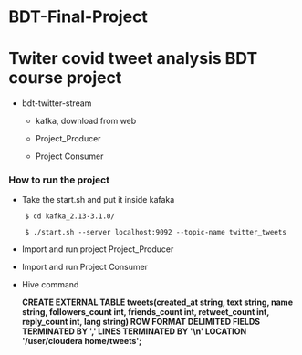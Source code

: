 # BDT-Final-Project
# Twiter covid tweet analysis BDT course project






- bdt-twitter-stream

  - kafka, download from web

  - Project_Producer

  - Project Consumer



### How to run the project



- Take the start.sh and put it inside kafaka



```
    $ cd kafka_2.13-3.1.0/

    $ ./start.sh --server localhost:9092 --topic-name twitter_tweets

```



- Import and run project Project_Producer

- Import and run Project Consumer

- Hive command



  **CREATE EXTERNAL TABLE tweets(created_at string, text string, name string, followers_count int, friends_count int, retweet_count int, reply_count int, lang string) ROW FORMAT DELIMITED FIELDS TERMINATED BY ',' LINES TERMINATED BY '\n' LOCATION '/user/cloudera home/tweets';**
